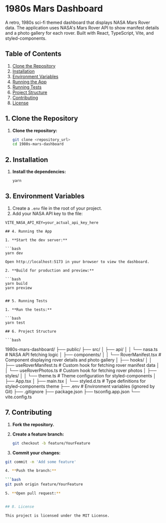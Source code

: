 # 1980s Mars Dashboard

A retro, 1980s sci-fi themed dashboard that displays NASA Mars Rover data. The application uses NASA's Mars Rover API to show manifest details and a photo gallery for each rover. Built with React, TypeScript, Vite, and styled-components.

## Table of Contents

1. [Clone the Repository](#1-clone-the-repository)
2. [Installation](#2-installation)
3. [Environment Variables](#3-environment-variables)
4. [Running the App](#4-running-the-app)
5. [Running Tests](#5-running-tests)
6. [Project Structure](#6-project-structure)
7. [Contributing](#7-contributing)
8. [License](#8-license)

## 1. Clone the Repository

1. **Clone the repository:**

   ```bash
   git clone <repository_url>
   cd 1980s-mars-dashboard
   ```

## 2. Installation

1. **Install the dependencies:**

   ```bash
   yarn
   ```

## 3. Environment Variables

1. Create a `.env` file in the root of your project.
2. Add your NASA API key to the file:

````env
VITE_NASA_API_KEY=your_actual_api_key_here

## 4. Running the App

1. **Start the dev server:**

```bash
yarn dev

Open http://localhost:5173 in your browser to view the dashboard.

2. **Build for production and preview:**

```bash
yarn build
yarn preview


## 5. Running Tests

1. **Run the tests:**

```bash
yarn test

## 6. Project Structure

```bash
````

1980s-mars-dashboard/
├── public/
├── src/
│ ├── api/
│ │ └── nasa.ts # NASA API fetching logic
│ ├── components/
│ │ └── RoverManifest.tsx # Component displaying rover details and photo gallery
│ ├── hooks/
│ │ ├── useRoverManifest.ts # Custom hook for fetching rover manifest data
│ │ └── useRoverPhotos.ts # Custom hook for fetching rover photos
│ ├── styles/
│ │ └── theme.ts # Theme configuration for styled-components
│ ├── App.tsx
│ ├── main.tsx
│ └── styled.d.ts # Type definitions for styled-components theme
├── .env # Environment variables (ignored by Git)
├── .gitignore
├── package.json
├── tsconfig.app.json
└── vite.config.ts

## 7. Contributing

1. **Fork the repository.**

2. **Create a feature branch:**

   ```bash
   git checkout -b feature/YourFeature

   ```

3. **Commit your changes:**

````bash
git commit -m 'Add some feature'

4. **Push the branch:**

```bash
git push origin feature/YourFeature

5. **Open pull request:**


## 8. License

This project is licensed under the MIT License.
````
